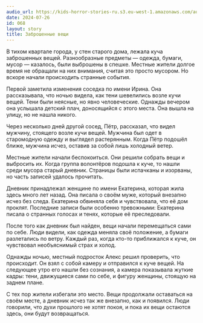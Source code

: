 ```yaml
---
audio_url: https://kids-horror-stories-ru.s3.eu-west-1.amazonaws.com/audio/068-abandoned-things.mp3
date: 2024-07-26
id: 068
layout: story
title: Заброшенные вещи
---
```


В тихом квартале города, у стен старого дома, лежала куча заброшенных вещей. Разнообразные предметы — одежда, бумаги, мусор — казалось, были выброшены в спешке. Местные жители долгое время не обращали на них внимания, считая это просто мусором. Но вскоре начали происходить странные события.

Первой заметила изменения соседка по имени Ирина. Она рассказывала, что ночью видела, как тени шевелились возле кучи вещей. Тени были неясные, но явно человеческие. Однажды вечером она услышала детский плач, доносящийся с этого места. Она вышла на улицу, но не нашла никого.

Через несколько дней другой сосед, Пётр, рассказал, что видел мужчину, стоящего возле кучи вещей. Мужчина был одет в старомодную одежду и выглядел растерянным. Когда Пётр подошёл ближе, мужчина исчез, оставив за собой лишь холодный ветер.

Местные жители начали беспокоиться. Они решили собрать вещи и выбросить их. Когда группа волонтёров подошла к куче, то нашли среди мусора старый дневник. Страницы были испачканы и изорваны, но часть записей удалось прочитать.

Дневник принадлежал женщине по имени Екатерина, которая жила здесь много лет назад. Она писала о своём муже, который внезапно исчез без следа. Екатерина обвиняла себя и чувствовала, что её дом проклят. Последние записи были особенно тревожными: Екатерина писала о странных голосах и тенях, которые её преследовали.

После того как дневник был найден, вещи начали перемещаться сами по себе. Люди видели, как одежда меняла своё положение, а бумаги разлетались по ветру. Каждый раз, когда кто-то приближался к куче, он чувствовал необъяснимый страх и холод.

Однажды ночью, местный подросток Алекс решил проверить, что происходит. Он взял с собой камеру и отправился к куче вещей. На следующее утро его нашли без сознания, а камера показывала жуткие кадры: тени, движущиеся сами по себе, и фигуру женщины, стоящую на заднем плане.

С тех пор жители избегали это место. Вещи продолжали оставаться на своём месте, а дневник исчез так же внезапно, как и появился. Люди говорили, что духи прошлого не хотят покоя, и пока их вещи остаются здесь, они будут возвращаться.